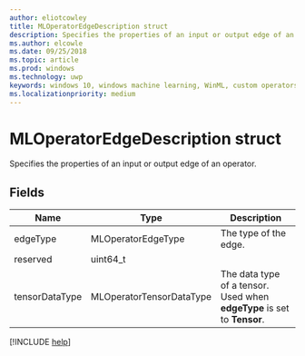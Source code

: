 ```yaml
---
author: eliotcowley
title: MLOperatorEdgeDescription struct
description: Specifies the properties of an input or output edge of an operator.
ms.author: elcowle
ms.date: 09/25/2018
ms.topic: article
ms.prod: windows
ms.technology: uwp
keywords: windows 10, windows machine learning, WinML, custom operators, MLOperatorEdgeDescription
ms.localizationpriority: medium
---
```


# MLOperatorEdgeDescription struct

Specifies the properties of an input or output edge of an operator.

## Fields

| Name           | Type                     | Description           |
|----------------|--------------------------|-----------------------|
| edgeType       | MLOperatorEdgeType       | The type of the edge. |
| reserved       | uint64_t                 |                       |
| tensorDataType | MLOperatorTensorDataType | The data type of a tensor. Used when **edgeType** is set to **Tensor**. |

[!INCLUDE [help](../includes/get-help.md)]